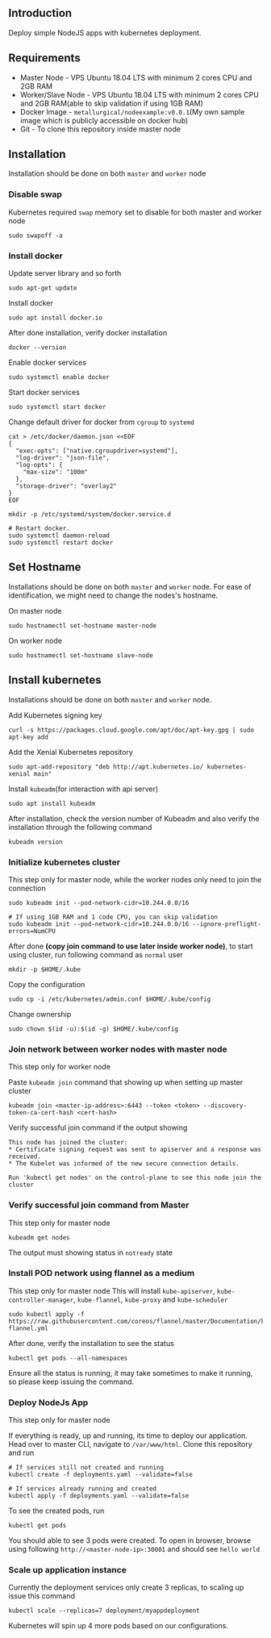 ## Introduction
Deploy simple NodeJS apps with kubernetes deployment. 

## Requirements
- Master Node - VPS Ubuntu 18.04 LTS with minimum 2 cores CPU and 2GB RAM
- Worker/Slave Node - VPS Ubuntu 18.04 LTS with minimum 2 cores CPU and 2GB RAM(able to skip validation if using 1GB RAM)
- Docker Image - `metallurgical/nodeexample:v0.0.1`(My own sample image which is publicly accessible on docker hub)
- Git - To clone this repository inside master node

## Installation
Installation should be done on both `master` and `worker` node

### Disable swap
Kubernetes required `swap` memory set to disable for both master and worker node 
```
sudo swapoff -a
```

### Install docker
Update server library and so forth
```
sudo apt-get update
```

Install docker
```
sudo apt install docker.io
```

After done installation, verify docker installation
```
docker --version
```

Enable docker services
```
sudo systemctl enable docker
```

Start docker services
```
sudo systemctl start docker
```

Change default driver for docker from `cgroup` to `systemd`
```
cat > /etc/docker/daemon.json <<EOF
{
  "exec-opts": ["native.cgroupdriver=systemd"],
  "log-driver": "json-file",
  "log-opts": {
    "max-size": "100m"
  },
  "storage-driver": "overlay2"
}
EOF
```

```
mkdir -p /etc/systemd/system/docker.service.d
```

```
# Restart docker.
sudo systemctl daemon-reload
sudo systemctl restart docker
```

## Set Hostname
Installations should be done on both `master` and `worker` node. For ease of identification, we might need to change the nodes's hostname.

On master node
```
sudo hostnamectl set-hostname master-node
```

On worker node
```
sudo hostnamectl set-hostname slave-node
```

## Install kubernetes
Installations should be done on both `master` and `worker` node.

Add Kubernetes signing key
```
curl -s https://packages.cloud.google.com/apt/doc/apt-key.gpg | sudo apt-key add
```

Add the Xenial Kubernetes repository
```
sudo apt-add-repository "deb http://apt.kubernetes.io/ kubernetes-xenial main"
```

Install `kubeadm`(for interaction with api server)
```
sudo apt install kubeadm
```

After installation, check the version number of Kubeadm and also verify the installation through the following command
```
kubeadm version
```

### Initialize kubernetes cluster
This step only for master node, while the worker nodes only need to join the connection

```
sudo kubeadm init --pod-network-cidr=10.244.0.0/16

# If using 1GB RAM and 1 code CPU, you can skip validation
sudo kubeadm init --pod-network-cidr=10.244.0.0/16 --ignore-preflight-errors=NumCPU
```


After done **(copy join command to use later inside worker node)**, to start using cluster, run following command as `normal` user
```
mkdir -p $HOME/.kube
```

Copy the configuration
```
sudo cp -i /etc/kubernetes/admin.conf $HOME/.kube/config
```

Change ownership
```
sudo chown $(id -u):$(id -g) $HOME/.kube/config
```

### Join network between worker nodes with master node

This step only for worker node

Paste `kubeadm join` command that showing up when setting up master cluster
```
kubeadm join <master-ip-address>:6443 --token <token> --discovery-token-ca-cert-hash <cert-hash>
```

Verify successful join command if the output showing

```
This node has joined the cluster:
* Certificate signing request was sent to apiserver and a response was received.
* The Kubelet was informed of the new secure connection details.

Run 'kubectl get nodes' on the control-plane to see this node join the cluster
```

### Verify successful join command from Master
This step only for master node

```
kubeadm get nodes
```

The output must showing status in `notready` state

### Install POD network using flannel as a medium
This step only for master node
This will install `kube-apiserver`, `kube-controller-manager`, `kube-flannel`, `kube-proxy` and `kube-scheduler`
```
sudo kubectl apply -f https://raw.githubusercontent.com/coreos/flannel/master/Documentation/kube-flannel.yml
```

After done, verify the installation to see the status

```
kubectl get pods --all-namespaces
```

Ensure all the status is running, it may take sometimes to make it running, so please keep issuing the command.


### Deploy NodeJs App
This step only for master node

If everything is ready, up and running, its time to deploy our application. Head over to master CLI, navigate to `/var/www/html`. Clone this repository and run 

```
# If services still not created and running
kubectl create -f deployments.yaml --validate=false

# If services already running and created
kubectl apply -f deployments.yaml --validate=false
```

To see the created pods, run
```
kubectl get pods
```

You should able to see 3 pods were created. To open in browser, browse using following `http://<master-node-ip>:30001` and should see `hello world`

### Scale up application instance
Currently the deployment services only create 3 replicas, to scaling up issue this command

```
kubectl scale --replicas=7 deployment/myappdeployment
```

Kubernetes will spin up 4 more pods based on our configurations.



